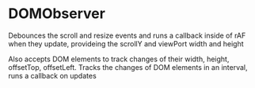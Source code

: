 DOMObserver
===========
Debounces the scroll and resize events and runs a callback inside of rAF when they update, provideing the scrollY and viewPort width and height

Also accepts DOM elements to track changes of their width, height, offsetTop, offsetLeft. Tracks the changes of DOM elements in an interval, runs a callback on updates
